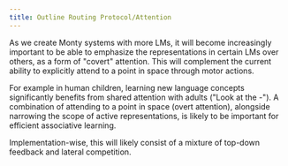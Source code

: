 ```yaml
---
title: Outline Routing Protocol/Attention
---
```


As we create Monty systems with more LMs, it will become increasingly important to be able to emphasize the representations in certain LMs over others, as a form of "covert" attention. This will complement the current ability to explicitly attend to a point in space through motor actions.

For example in human children, learning new language concepts significantly benefits from shared attention with adults ("Look at the -"). A combination of attending to a point in space (overt attention), alongside narrowing the scope of active representations, is likely to be important for efficient associative learning.

Implementation-wise, this will likely consist of a mixture of top-down feedback and lateral competition.